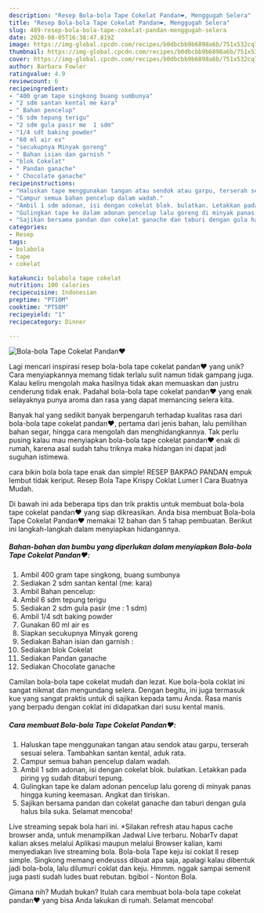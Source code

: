 ```yaml
---
description: "Resep Bola-bola Tape Cokelat Pandan❤️, Menggugah Selera"
title: "Resep Bola-bola Tape Cokelat Pandan❤️, Menggugah Selera"
slug: 489-resep-bola-bola-tape-cokelat-pandan-menggugah-selera
date: 2020-08-05T16:38:47.819Z
image: https://img-global.cpcdn.com/recipes/b0dbcbb9b6898a6b/751x532cq70/bola-bola-tape-cokelat-pandan❤️-foto-resep-utama.jpg
thumbnail: https://img-global.cpcdn.com/recipes/b0dbcbb9b6898a6b/751x532cq70/bola-bola-tape-cokelat-pandan❤️-foto-resep-utama.jpg
cover: https://img-global.cpcdn.com/recipes/b0dbcbb9b6898a6b/751x532cq70/bola-bola-tape-cokelat-pandan❤️-foto-resep-utama.jpg
author: Barbara Fowler
ratingvalue: 4.9
reviewcount: 6
recipeingredient:
- "400 gram tape singkong buang sumbunya"
- "2 sdm santan kental me kara"
- " Bahan pencelup"
- "6 sdm tepung terigu"
- "2 sdm gula pasir me  1 sdm"
- "1/4 sdt baking powder"
- "60 ml air es"
- "secukupnya Minyak goreng"
- " Bahan isian dan garnish "
- "blok Cokelat"
- " Pandan ganache"
- " Chocolate ganache"
recipeinstructions:
- "Haluskan tape menggunakan tangan atau sendok atau garpu, terserah sesuai selera. Tambahkan santan kental, aduk rata."
- "Campur semua bahan pencelup dalam wadah."
- "Ambil 1 sdm adonan, isi dengan cokelat blok. bulatkan. Letakkan pada piring yg sudah ditaburi tepung."
- "Gulingkan tape ke dalam adonan pencelup lalu goreng di minyak panas hingga kuning keemasan. Angkat dan tiriskan."
- "Sajikan bersama pandan dan cokelat ganache dan taburi dengan gula halus bila suka. Selamat mencoba!"
categories:
- Resep
tags:
- bolabola
- tape
- cokelat

katakunci: bolabola tape cokelat 
nutrition: 100 calories
recipecuisine: Indonesian
preptime: "PT10M"
cooktime: "PT58M"
recipeyield: "1"
recipecategory: Dinner

---
```



![Bola-bola Tape Cokelat Pandan❤️](https://img-global.cpcdn.com/recipes/b0dbcbb9b6898a6b/751x532cq70/bola-bola-tape-cokelat-pandan❤️-foto-resep-utama.jpg)

Lagi mencari inspirasi resep bola-bola tape cokelat pandan❤️ yang unik? Cara menyiapkannya memang tidak terlalu sulit namun tidak gampang juga. Kalau keliru mengolah maka hasilnya tidak akan memuaskan dan justru cenderung tidak enak. Padahal bola-bola tape cokelat pandan❤️ yang enak selayaknya punya aroma dan rasa yang dapat memancing selera kita.

Banyak hal yang sedikit banyak berpengaruh terhadap kualitas rasa dari bola-bola tape cokelat pandan❤️, pertama dari jenis bahan, lalu pemilihan bahan segar, hingga cara mengolah dan menghidangkannya. Tak perlu pusing kalau mau menyiapkan bola-bola tape cokelat pandan❤️ enak di rumah, karena asal sudah tahu triknya maka hidangan ini dapat jadi suguhan istimewa.

cara bikin bola bola tape enak dan simple! RESEP BAKPAO PANDAN empuk lembut tidak keriput. Resep Bola Tape Krispy Coklat Lumer I Cara Buatnya Mudah.


Di bawah ini ada beberapa tips dan trik praktis untuk membuat bola-bola tape cokelat pandan❤️ yang siap dikreasikan. Anda bisa membuat Bola-bola Tape Cokelat Pandan❤️ memakai 12 bahan dan 5 tahap pembuatan. Berikut ini langkah-langkah dalam menyiapkan hidangannya.

<!--inarticleads1-->

##### Bahan-bahan dan bumbu yang diperlukan dalam menyiapkan Bola-bola Tape Cokelat Pandan❤️:

1. Ambil 400 gram tape singkong, buang sumbunya
1. Sediakan 2 sdm santan kental (me: kara)
1. Ambil  Bahan pencelup:
1. Ambil 6 sdm tepung terigu
1. Sediakan 2 sdm gula pasir (me : 1 sdm)
1. Ambil 1/4 sdt baking powder
1. Gunakan 60 ml air es
1. Siapkan secukupnya Minyak goreng
1. Sediakan  Bahan isian dan garnish :
1. Sediakan blok Cokelat
1. Sediakan  Pandan ganache
1. Sediakan  Chocolate ganache


Camilan bola-bola tape cokelat mudah dan lezat. Kue bola-bola coklat ini sangat nikmat dan mengundang selera. Dengan begitu, ini juga termasuk kue yang sangat praktis untuk di sajikan kepada tamu Anda. Rasa manis yang berpadu dengan coklat ini didapatkan dari susu kental manis. 

<!--inarticleads2-->

##### Cara membuat Bola-bola Tape Cokelat Pandan❤️:

1. Haluskan tape menggunakan tangan atau sendok atau garpu, terserah sesuai selera. Tambahkan santan kental, aduk rata.
1. Campur semua bahan pencelup dalam wadah.
1. Ambil 1 sdm adonan, isi dengan cokelat blok. bulatkan. Letakkan pada piring yg sudah ditaburi tepung.
1. Gulingkan tape ke dalam adonan pencelup lalu goreng di minyak panas hingga kuning keemasan. Angkat dan tiriskan.
1. Sajikan bersama pandan dan cokelat ganache dan taburi dengan gula halus bila suka. Selamat mencoba!


Live streaming sepak bola hari ini. *Silakan refresh atau hapus cache browser anda, untuk menampilkan Jadwal Live terbaru. NobarTv dapat kalian akses melalui Aplikasi maupun melalui Browser kalian, kami menyediakan live streaming bola. Bola-bola Tape keju isi coklat ll resep simple. Singkong memang endeusss dibuat apa saja, apalagi kalau dibentuk jadi bola-bola, lalu dilumuri coklat dan keju. Hmmm. nggak sampai semenit juga pasti sudah ludes buat rebutan. bgibol - Nonton Bola. 

Gimana nih? Mudah bukan? Itulah cara membuat bola-bola tape cokelat pandan❤️ yang bisa Anda lakukan di rumah. Selamat mencoba!
